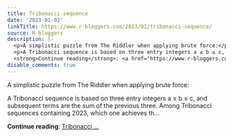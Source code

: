 ```yaml
---
title: Tribonacci sequence
date: '2023-01-02'
linkTitle: https://www.r-bloggers.com/2023/01/tribonacci-sequence/
source: R-bloggers
description: |-
  <p>A simplistic puzzle from The Riddler when applying brute force:</p>
  <p>A Tribonacci sequence is based on three entry integers a ≤ b ≤ c, and subsequent terms are the sum of the previous three. Among Tribonacci sequences containing 2023, which one achieves th...</p>
  <strong>Continue reading</strong>: <a href="https://www.r-bloggers.com/2023/01/tribonacci-sequence/">Tribonacci ...
disable_comments: true
---
```

<p>A simplistic puzzle from The Riddler when applying brute force:</p>
<p>A Tribonacci sequence is based on three entry integers a ≤ b ≤ c, and subsequent terms are the sum of the previous three. Among Tribonacci sequences containing 2023, which one achieves th...</p>
<strong>Continue reading</strong>: <a href="https://www.r-bloggers.com/2023/01/tribonacci-sequence/">Tribonacci ...
